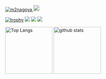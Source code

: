 <p align="left"> 
  <a href="https://github.com/m2nagoya/m2nagoya/">
    <img src="https://komarev.com/ghpvc/?username=m2nagoya" alt="m2nagoya" />
  </a>
  <a href="https://github.com/m2nagoya">
    <img height="20" src="https://img.shields.io/github/followers/m2nagoya?label=follow&logo=github&style=flat" />
  </a>
</p>

[![trophy](https://github-profile-trophy.vercel.app/?username=m2nagoya&theme=onedark)](https://github.com/ryo-ma/github-profile-trophy)
[![](https://raw.githubusercontent.com/m2nagoya/m2nagoya/master/profile-summary-card-output/dracula/0-profile-details.svg)](https://github.com/vn7n24fzkq/github-profile-summary-cards)
[![](https://raw.githubusercontent.com/m2nagoya/m2nagoya/master/profile-summary-card-output/dracula/1-repos-per-language.svg)](https://github.com/vn7n24fzkq/github-profile-summary-cards)
[![](https://raw.githubusercontent.com/m2nagoya/m2nagoya/master/profile-summary-card-output/dracula/2-most-commit-language.svg)](https://github.com/vn7n24fzkq/github-profile-summary-cards)

<p align="left"> 
  <img alt="Top Langs" height="150px" src="https://github-readme-stats.vercel.app/api/top-langs/?username=m2nagoya&layout=compact&count_private=true&show_icons=true&show_icons=true&theme=onedark" />
  <img alt="github stats" height="150px" src="https://github-readme-stats.vercel.app/api?username=m2nagoya&count_private=true&show_icons=true&show_icons=true&theme=onedark" />
</p>
